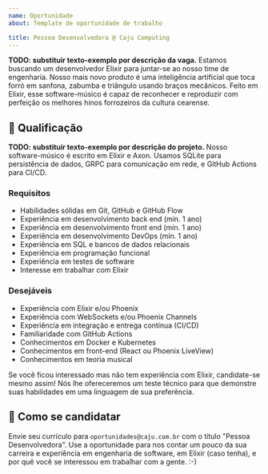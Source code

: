 ```yaml
---
name: Oportunidade
about: Template de oportunidade de trabalho

title: Pessoa Desenvolvedora @ Caju Computing
---
```


<!--
Bem-vindo ao Oportunidades Elug CE!

Este template é um ponto de partida rápida para criação de uma nova oportunidade. Ele descreve uma oportunidade em uma empresa fictícia chamada Caju Computing. Inspire-se nos textos pré-definidos, e então substitua-os com as informações da sua oportunidade e empresa.

Instruções:

- Não faça distinção de gênero (ex.: use "Pessoa Desenvolvedora" ao invés de "Desenvolvedor")
- Adicione as labels adequadamente. Temos cinco grupos de labels, distintos por cor:
  - Tipo (cor amarelo). Ex: estágio, CLT, etc.
  - Região (cor verde). Ex: Nordeste, Sudeste, etc.
  - Setor (cor laranja). Ex: back end, front end, etc.
  - Senioridade (cor azul). Ex: junior, senior, ec.
  - Tech (cor vermelha). Ex: Erlang, Phoenix, etc.
- Seja respeitoso e inclusivo ao redigir os textos de sua oportunidade profissional :-)

Sucesso no recrutamento!
-->

<!--
📝 SEÇÃO SOBRE A OPORTUNIDADE

Escreva um excerto sobre a oportunidade de trabalho, citando o profissional desejado, qual a empresa contratante e o que ela faz/em que mercado atua - e se possível, em que produto/projeto o profissional irá atuar.

💡 Encontre um balanço entre ser sucinto e descrever os pontos mais importantes - de forma bem resumida! O principal objetivo desse primeiro parágrafo é apresentar brevemente a oportunidade e a empresa (de forma bem resumida mesmo) e despertar o interesse de candidatos na oportuniade.
-->

**TODO: substituir texto-exemplo por descrição da vaga.** Estamos buscando um desenvolvedor Elixir para juntar-se ao nosso time de engenharia. Nosso mais novo produto é uma inteligência artificial que toca forró em sanfona, zabumba e triângulo usando braços mecânicos. Feito em Elixir, esse software-músico é capaz de reconhecer e reproduzir com perfeição os melhores hinos forrozeiros da cultura cearense.

## 📝 Qualificação

<!--
📝 SEÇÃO SOBRE O PROFISSIONAL

Descreva aqui a qualificação necessária para a oportunidade.

Descrever bem os requisitos de uma oportunidade pode ser o fator de sucesso ou fracasso de uma contratação. Certifique-se de que as qualificações estão corretamente alinhadas com a oportunidade.

Lembre-se de fazer distinção entre qualificações necessárias e desejáveis.

💡 Embora não seja obrigatório, é aconselhável ter também um resumo sobre as características técnicas do produto/projeto/software no qual o candidato trabalhará.
-->

**TODO: substituir texto-exemplo por descrição do projeto.** Nosso software-músico é escrito em Elixir e Axon. Usamos SQLite para persistência de dados, GRPC para comunicação em rede, e GitHub Actions para CI/CD.

### Requisitos

<!--
📝 REQUISITOS

Listamos abaixo alguns requisitos como um ponto de partida. Alguns são redundantes e/ou conflitantes! Então, fique à vontade para editar ou remover alguns ou todos os itens abaixo.
-->

- Habilidades sólidas em Git, GitHub e GitHub Flow
- Experiência em desenvolvimento back end (mín. 1 ano)
- Experiência em desenvolvimento front end (mín. 1 ano)
- Experiência em desenvolvimento DevOps (mín. 1 ano)
- Experiência em SQL e bancos de dados relacionais
- Experiência em programação funcional
- Experiência em testes de software
- Interesse em trabalhar com Elixir

### Desejáveis

- Experiência com Elixir e/ou Phoenix
- Experiência com WebSockets e/ou Phoenix Channels
- Experiência em integração e entrega contínua (CI/CD)
- Familiaridade com GitHub Actions
- Conhecimentos em Docker e Kubernetes
- Conhecimentos em front-end (React ou Phoenix LiveView)
- Conhecimentos em teoria musical

<!--
💡 Encoraje desenvolvedores não-experientes em Elixir a se candidatar! Elixir está se popularizando - e considerando sua excelente reputação técnica, será comum ter profissionais de outras tecnologias consultando oportunidades para trabalhar com a linguagem
-->

Se você ficou interessado mas não tem experiência com Elixir, candidate-se mesmo assim! Nós lhe ofereceremos um teste técnico para que demonstre suas habilidades em uma linguagem de sua preferência.

## 👋 Como se candidatar

<!--
💡 Se o leitor chegar a esse ponto, significa que seu anúncio funcionou. Parabéns! Agora, basta fornecer um meio de contato/candidatura para os candidatos processo de seleção.
-->

Envie seu currículo para `oportunidades@caju.com.br` com o título "Pessoa Desenvolvedora". Use a oportunidade para nos contar um pouco da sua carreira e experiência em engenharia de software, em Elixir (caso tenha), e por quê você se interessou em trabalhar com a gente. :-)

